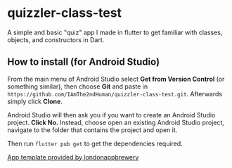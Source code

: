 # quizzler-class-test
A simple and basic "quiz" app I made in flutter to get familiar with classes, objects, and constructors in Dart.
## How to install (for Android Studio)
From the main menu of Android Studio select **Get from Version Control** (or something similar), then choose **Git** and paste in `https://github.com/IAmThe2ndHuman/quizzler-class-test.git`. Afterwards simply click **Clone**.

Android Studio will then ask you if you want to create an Android Studio project. **Click No.** Instead, choose open an existing Android Studio project, navigate to the folder that contains the project and open it.

Then run `flutter pub get` to get the dependencies required.

[App template provided by londonappbrewery](https://github.com/londonappbrewery/quizzler-flutter)
